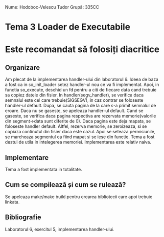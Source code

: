 Nume: Hodoboc-Velescu Tudor
Grupă: 335CC

# Tema 3 Loader de Executabile
# Este recomandat să folosiți diacritice

Organizare
-
Am plecat de la implementarea handler-ului din laboratorul 6. Ideea de baza a
fost ca in so_init_loader setez handler-ul nou ce va fi implementat. Apoi, in
functia so_execute, deschid un fd pentru a citi de fiecare data cand trebuie sa
copiez datele din fisier. In handler(segv_handler), se verifica daca semnalul
este cel care trebuie(SIGSEGV), in caz contrar se foloseste handler-ul default.
Dupa, se cauta pagina de la care s-a primit semnalul de eroare. Daca nu se
gaseste, se apeleaza handler-ul default. Cand se gaseste, se verifica daca pagina
respectiva are rezervata memorie(valorile din segment->data sunt diferite de 0).
Daca pagina este deja mapata, se foloseste handler default. Altfel, rezerva
memorie, se zeroizeaza, si se copiaza continutul din fisier daca este cazul.
Apoi se seteaza permisiunile, se marcheaza segmentul ca fiind mapat si se iese
din functie.
Tema a fost destul de utila in intelegerea memoriei.
Implementarea este relativ naiva.

Implementare
-
Tema a fost implementata in totalitate.

Cum se compilează și cum se rulează?
-
Se apeleaza make/make build pentru crearea bibliotecii care apoi trebuie linkata.

Bibliografie
-
Laboratorul 6, exercitul 5, implementarea handler-ului.
